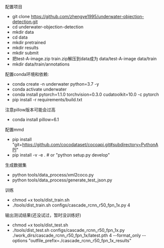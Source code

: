 配置项目

* git clone https://github.com/zhengye1995/underwater-objection-detection.git
* cd underwater-objection-detection
* mkdir data
* cd data
* mkdir pretrained
* mkdir results
* mkdir submit
* 把test-A-image.zip  train.zip解压到data成为 data/test-A-image data/train
* mkdir data/train/annotations

配置conda环境和依赖:
*	conda create -n underwater python=3.7 -y 
*	conda activate underwater
*	conda install pytorch=1.1.0 torchvision=0.3.0 cudatoolkit=10.0 -c pytorch
*	pip install -r requirements/build.txt

注意pillow版本可能会过高
*	conda install pillow=6.1

配置mmd	
* pip install "git+https://github.com/cocodataset/cocoapi.git#subdirectory=PythonAPI"
* pip install -v -e .  # or "python setup.py develop"

生成数据集
* python tools/data_process/xml2coco.py
* python tools/data_process/generate_test_json.py

训练
* chmod +x tools/dist_train.sh 
* ./tools/dist_train.sh configs/cascade_rcnn_r50_fpn_1x.py 4

输出测试结果(还没试过，暂时没训练好)
* chmod +x tools/dist_test.sh
* ./tools/dist_test.sh configs/cascade_rcnn_r50_fpn_1x.py ./work_dirs/cascade_rcnn_r50_fpn_1x/latest.pth 4  --format_only --options "outfile_prefix=./cascade_rcnn_r50_fpn_1x_results"
